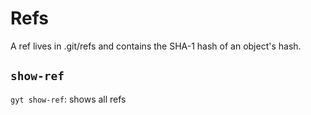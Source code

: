 # Refs

A ref lives in .git/refs and contains the SHA-1 hash of an object's hash.

## `show-ref`

`gyt show-ref`: shows all refs